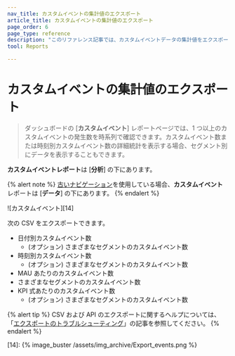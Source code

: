 ```yaml
---
nav_title: カスタムイベントの集計値のエクスポート
article_title: カスタムイベントの集計値のエクスポート
page_order: 6
page_type: reference
description: "このリファレンス記事では、カスタムイベントデータの集計値をエクスポートする方法について説明します。"
tool: Reports

---
```


# カスタムイベントの集計値のエクスポート

> ダッシュボードの \[**カスタムイベント**] レポートページでは、1 つ以上のカスタムイベントの発生数を時系列で確認できます。カスタムイベント数または時刻別カスタムイベント数の詳細統計を表示する場合、セグメント別にデータを表示することもできます。

**カスタムイベントレポート**は \[**分析**] の下にあります。

{% alert note %}
[古いナビゲーション]({{site.baseurl}}/navigation)を使用している場合、**カスタムイベント**レポートは \[**データ**] の下にあります。
{% endalert %}

![カスタムイベント][14]

次の CSV をエクスポートできます。

- 日付別カスタムイベント数
    - (オプション) さまざまなセグメントのカスタムイベント数
- 時刻別カスタムイベント数
    - (オプション) さまざまなセグメントのカスタムイベント数
- MAU あたりのカスタムイベント数
- さまざまなセグメントのカスタムイベント数
- KPI 式あたりのカスタムイベント数
    - (オプション) さまざまなセグメントのカスタムイベント数

{% alert tip %}
CSV および API のエクスポートに関するヘルプについては、「[エクスポートのトラブルシューティング]({{site.baseurl}}/user_guide/data_and_analytics/export_braze_data/export_troubleshooting/)」の記事を参照してください。
{% endalert %}

[14]: {% image_buster /assets/img_archive/Export_events.png %}
